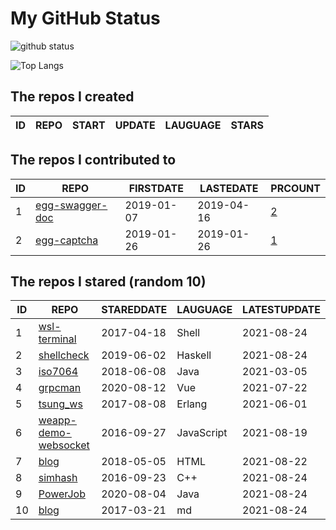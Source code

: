 # My GitHub Status

<img src="https://github-readme-stats-1.yihong0618.vercel.app/api?username=jc-lathander&show_icons=true&&&hide_title=true&count_private=true" alt="github status" />

![Top Langs](https://github-readme-stats-1.yihong0618.vercel.app/api/top-langs/?username=jc-lathander&layout=compact)

<!--START_SECTION:my_github-->
## The repos I created
| ID | REPO | START | UPDATE | LAUGUAGE | STARS |
|----|------|-------|--------|----------|-------|

## The repos I contributed to
| ID |                                REPO                                | FIRSTDATE  | LASTEDATE  |                                          PRCOUNT                                           |
|----|--------------------------------------------------------------------|------------|------------|--------------------------------------------------------------------------------------------|
|  1 | [egg-swagger-doc](https://github.com/Yanshijie-EL/egg-swagger-doc) | 2019-01-07 | 2019-04-16 | [2](https://github.com/Yanshijie-EL/egg-swagger-doc/pulls?q=is%3Apr+author%3Ajc-lathander) |
|  2 | [egg-captcha](https://github.com/Raoul1996/egg-captcha)            | 2019-01-26 | 2019-01-26 | [1](https://github.com/Raoul1996/egg-captcha/pulls?q=is%3Apr+author%3Ajc-lathander)        |

## The repos I stared (random 10)
| ID |                                  REPO                                   | STAREDDATE |  LAUGUAGE  | LATESTUPDATE |
|----|-------------------------------------------------------------------------|------------|------------|--------------|
|  1 | [wsl-terminal](https://github.com/mskyaxl/wsl-terminal)                 | 2017-04-18 | Shell      | 2021-08-24   |
|  2 | [shellcheck](https://github.com/koalaman/shellcheck)                    | 2019-06-02 | Haskell    | 2021-08-24   |
|  3 | [iso7064](https://github.com/danieltwagner/iso7064)                     | 2018-06-08 | Java       | 2021-03-05   |
|  4 | [grpcman](https://github.com/grpcman/grpcman)                           | 2020-08-12 | Vue        | 2021-07-22   |
|  5 | [tsung_ws](https://github.com/wulczer/tsung_ws)                         | 2017-08-08 | Erlang     | 2021-06-01   |
|  6 | [weapp-demo-websocket](https://github.com/CFETeam/weapp-demo-websocket) | 2016-09-27 | JavaScript | 2021-08-19   |
|  7 | [blog](https://github.com/xizhibei/blog)                                | 2018-05-05 | HTML       | 2021-08-22   |
|  8 | [simhash](https://github.com/yanyiwu/simhash)                           | 2016-09-23 | C++        | 2021-08-24   |
|  9 | [PowerJob](https://github.com/PowerJob/PowerJob)                        | 2020-08-04 | Java       | 2021-08-24   |
| 10 | [blog](https://github.com/fouber/blog)                                  | 2017-03-21 | md         | 2021-08-24   |

<!--END_SECTION:my_github-->
